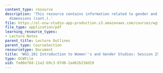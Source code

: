 ```yaml
---
content_type: resource
description: 'This resource contains information related to gender and work: global
  dimensions (cont.).'
file: https://ol-ocw-studio-app-production.s3.amazonaws.com/courses/wgs-101-introduction-to-womens-and-gender-studies-fall-2014/fa00e78d11a2b9c397d82ad62b216d19_MITWGS_101F14_Sess25.pdf
file_type: application/pdf
learning_resource_types:
- Lecture Notes
parent_title: Lecture Outlines
parent_type: CourseSection
resourcetype: Document
title: 'WGS.101 Introduction to Women''s and Gender Studies: Session 25 Lecture Outline'
type: OCWFile
uid: fa00e78d-11a2-b9c3-97d8-2ad62b216d19
---
```

